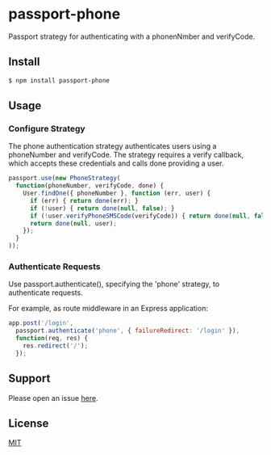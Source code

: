 # passport-phone
Passport strategy for authenticating with a phonenNmber and verifyCode.

## Install

```bash
$ npm install passport-phone
```
## Usage

### Configure Strategy

The phone authentication strategy authenticates users using a phoneNumber and verifyCode. The strategy requires a verify callback, which accepts these credentials and calls done providing a user.

```javascript
passport.use(new PhoneStrategy(
  function(phoneNumber, verifyCode, done) {
    User.findOne({ phoneNumber }, function (err, user) {
      if (err) { return done(err); }
      if (!user) { return done(null, false); }
      if (!user.verifyPhoneSMSCode(verifyCode)) { return done(null, false); }
      return done(null, user);
    });
  }
));
```

### Authenticate Requests

Use passport.authenticate(), specifying the 'phone' strategy, to authenticate requests.

For example, as route middleware in an Express application:

```javascript
app.post('/login', 
  passport.authenticate('phone', { failureRedirect: '/login' }),
  function(req, res) {
    res.redirect('/');
  });
```

## Support

Please open an issue [here](https://github.com/sothx/passport-phone/issues).

## License

[MIT](LICENSE)


